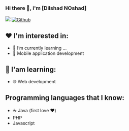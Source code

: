 ### Hi there 👋, i'm [Dilshad NOshad]

<!--
**DilshadNoshad/DilshadNoshad** is a ✨ _special_ ✨ repository because its `README.md` (this file) appears on your GitHub profile.

Here are some ideas to get you started:

- 🔭 I’m currently working on ...
- 🌱 I’m currently learning ...
- 👯 I’m looking to collaborate on ...
- 🤔 I’m looking for help with ...
- 💬 Ask me about ...
- 📫 How to reach me: ...
- 😄 Pronouns: ...
- ⚡ Fun fact: ...
-->

![](https://visitor-badge.laobi.icu/badge?page_id=dilshadnoshad) [![Github](https://img.shields.io/github/followers/dilshadnoshad?label=Followers&logo=Github)](https://github.com/dilshadnoshad)

## ❤️ I'm interested in:
- 🌱 I’m currently learning ...
- 📱  Mobile application development

## 📘 I'am learning:
- 🌐 Web development

## Programming languages that I know:
- ☕ Java (first love ❤️)
- PHP
- Javascript
